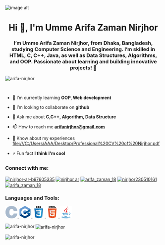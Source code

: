 ![image alt](<img width="255" height="324" alt="image" src="https://github.com/user-attachments/assets/8fc8e616-3838-4ac5-9203-3529ff31bcb6" />
)

<h1 align="center">Hi 👋, I'm Umme Arifa Zaman Nirjhor</h1>
<h3 align="center">I’m Umme Arifa Zaman Nirjhor, from Dhaka, Bangladesh, studying Computer Science and Engineering. I’m skilled in HTML, C, C++, Java, as well as Data Structures, Algorithms, and OOP. Passionate about learning and building innovative projects! 🌱</h3>

<p align="left"> <img src="https://komarev.com/ghpvc/?username=arifa-nirjhor&label=Profile%20views&color=0e75b6&style=flat" alt="arifa-nirjhor" /> </p>

<p align="left"> <a href="https://twitter.com/" target="blank"><img src="https://img.shields.io/twitter/follow/?logo=twitter&style=for-the-badge" alt="" /></a> </p>

- 🌱 I’m currently learning **OOP, Web development**

- 👯 I’m looking to collaborate on **github**

- 🔭 Ask me about **C,C++, Algorithm, Data Structure**

- 📫 How to reach me **arifanirjhor@gmail.com**

- 📄 Know about my experiences [file:///C:/Users/AAA/Desktop/Professional%20CV%20of%20Nirjhor.pdf](file:///C:/Users/AAA/Desktop/Professional%20CV%20of%20Nirjhor.pdf)

- ⚡ Fun fact **I think I'm cool**

<h3 align="left">Connect with me:</h3>
<p align="left">
<a href="https://linkedin.com/in/nirjhor-ar-b97605335" target="blank"><img align="center" src="https://raw.githubusercontent.com/rahuldkjain/github-profile-readme-generator/master/src/images/icons/Social/linked-in-alt.svg" alt="nirjhor-ar-b97605335" height="30" width="40" /></a>
<a href="https://fb.com/nirjhor ar" target="blank"><img align="center" src="https://raw.githubusercontent.com/rahuldkjain/github-profile-readme-generator/master/src/images/icons/Social/facebook.svg" alt="nirjhor ar" height="30" width="40" /></a>
<a href="https://instagram.com/arifa_zaman_18" target="blank"><img align="center" src="https://raw.githubusercontent.com/rahuldkjain/github-profile-readme-generator/master/src/images/icons/Social/instagram.svg" alt="arifa_zaman_18" height="30" width="40" /></a>
<a href="https://www.hackerrank.com/nirjhor230510161" target="blank"><img align="center" src="https://raw.githubusercontent.com/rahuldkjain/github-profile-readme-generator/master/src/images/icons/Social/hackerrank.svg" alt="nirjhor230510161" height="30" width="40" /></a>
<a href="https://codeforces.com/profile/arifa_zaman_18" target="blank"><img align="center" src="https://raw.githubusercontent.com/rahuldkjain/github-profile-readme-generator/master/src/images/icons/Social/codeforces.svg" alt="arifa_zaman_18" height="30" width="40" /></a>
</p>

<h3 align="left">Languages and Tools:</h3>
<p align="left"> <a href="https://www.cprogramming.com/" target="_blank" rel="noreferrer"> <img src="https://raw.githubusercontent.com/devicons/devicon/master/icons/c/c-original.svg" alt="c" width="40" height="40"/> </a> <a href="https://www.w3schools.com/cpp/" target="_blank" rel="noreferrer"> <img src="https://raw.githubusercontent.com/devicons/devicon/master/icons/cplusplus/cplusplus-original.svg" alt="cplusplus" width="40" height="40"/> </a> <a href="https://www.w3schools.com/css/" target="_blank" rel="noreferrer"> <img src="https://raw.githubusercontent.com/devicons/devicon/master/icons/css3/css3-original-wordmark.svg" alt="css3" width="40" height="40"/> </a> <a href="https://www.w3.org/html/" target="_blank" rel="noreferrer"> <img src="https://raw.githubusercontent.com/devicons/devicon/master/icons/html5/html5-original-wordmark.svg" alt="html5" width="40" height="40"/> </a> <a href="https://www.java.com" target="_blank" rel="noreferrer"> <img src="https://raw.githubusercontent.com/devicons/devicon/master/icons/java/java-original.svg" alt="java" width="40" height="40"/> </a> </p>

<p><img align="left" src="https://github-readme-stats.vercel.app/api/top-langs?username=arifa-nirjhor&show_icons=true&locale=en&layout=compact" alt="arifa-nirjhor" /></p>

<p>&nbsp;<img align="center" src="https://github-readme-stats.vercel.app/api?username=arifa-nirjhor&show_icons=true&locale=en" alt="arifa-nirjhor" /></p>

<p><img align="center" src="https://github-readme-streak-stats.herokuapp.com/?user=arifa-nirjhor&" alt="arifa-nirjhor" /></p>
